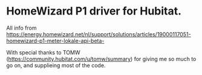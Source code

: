 # HomeWizard P1 driver for Hubitat.

All info from https://energy.homewizard.net/nl/support/solutions/articles/19000117051-homewizard-p1-meter-lokale-api-beta-

With special thanks to TOMW (https://community.hubitat.com/u/tomw/summary) for giving me so much to go on, and supplieing most of the code.
